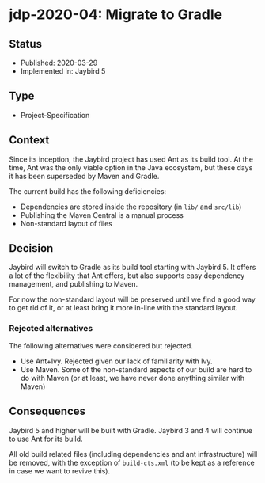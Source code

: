 # jdp-2020-04: Migrate to Gradle

## Status

- Published: 2020-03-29
- Implemented in: Jaybird 5

## Type

- Project-Specification

## Context

Since its inception, the Jaybird project has used Ant as its build tool. At the
time, Ant was the only viable option in the Java ecosystem, but these days it
has been superseded by Maven and Gradle.

The current build has the following deficiencies:

- Dependencies are stored inside the repository (in `lib/` and `src/lib`)
- Publishing the Maven Central is a manual process
- Non-standard layout of files

## Decision

Jaybird will switch to Gradle as its build tool starting with Jaybird 5. It
offers a lot of the flexibility that Ant offers, but also supports easy
dependency management, and publishing to Maven.

For now the non-standard layout will be preserved until we find a good way to
get rid of it, or at least bring it more in-line with the standard layout.

### Rejected alternatives

The following alternatives were considered but rejected.

- Use Ant+Ivy. Rejected given our lack of familiarity with Ivy.
- Use Maven. Some of the non-standard aspects of our build are hard to do with
Maven (or at least, we have never done anything similar with Maven)

## Consequences

Jaybird 5 and higher will be built with Gradle. Jaybird 3 and 4 will continue to
use Ant for its build.

All old build related files (including dependencies and ant infrastructure) will
be removed, with the exception of `build-cts.xml` (to be kept as a reference in
case we want to revive this). 
 